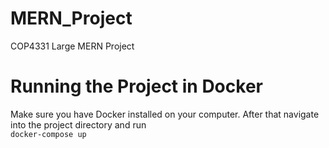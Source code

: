 # MERN_Project
COP4331 Large MERN Project

# Running the Project in Docker
Make sure you have Docker installed on your computer.  After that navigate into the project directory and run  
`docker-compose up`